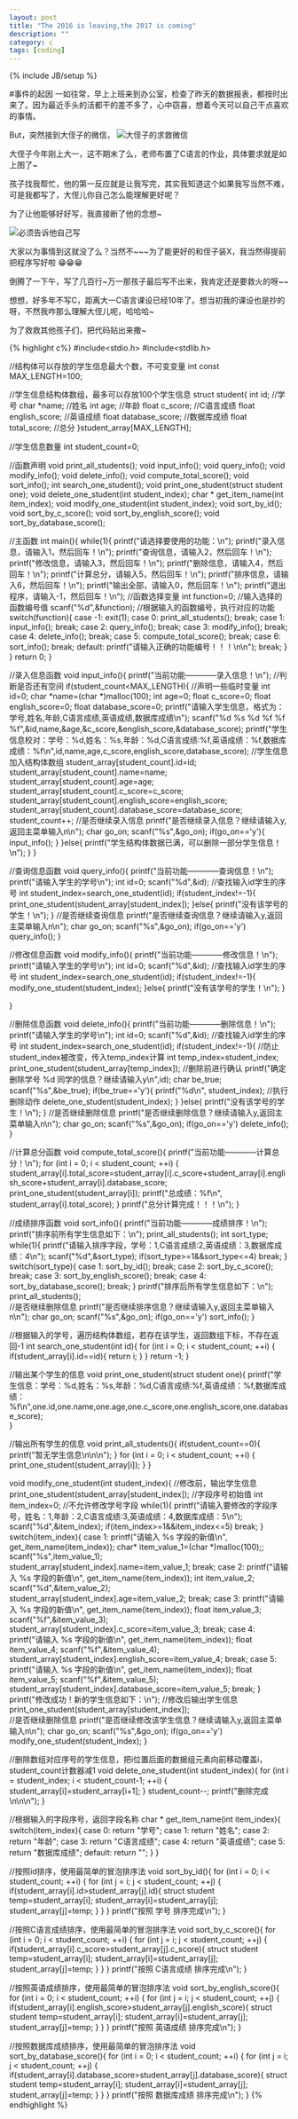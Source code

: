 ```yaml
---
layout: post
title: "The 2016 is leaving,the 2017 is coming"
description: ""
category: c
tags: [coding]
---
```

{% include JB/setup %}

#事件的起因
一如往常，早上上班来到办公室，检查了昨天的数据报表，都按时出来了。因为最近手头的活都干的差不多了，心中窃喜，想着今天可以自己干点喜欢的事情。

But，突然接到大侄子的微信，
![大侄子的求救微信](http://upload-images.jianshu.io/upload_images/3367144-9dace2ad04684875.png?imageMogr2/auto-orient/strip%7CimageView2/2/w/1240)

大侄子今年刚上大一，这不期末了么，老师布置了C语言的作业，具体要求就是如上图了~

孩子找我帮忙，他的第一反应就是让我写完，其实我知道这个如果我写当然不难，可是我都写了，大侄儿你自己怎么能理解更好呢？

为了让他能够好好写，我直接断了他的念想~

![必须告诉他自己写](http://upload-images.jianshu.io/upload_images/3367144-96f7875958f97951.png?imageMogr2/auto-orient/strip%7CimageView2/2/w/1240)

大家以为事情到这就没了么？当然不~~~为了能更好的和侄子装X，我当然得提前把程序写好啦 😁😁😁

倒腾了一下午，写了几百行~万一那孩子最后写不出来，我肯定还是要救火的呀~~

想想，好多年不写C，距离大一C语言课设已经10年了。想当初我的课设也是抄的呀，不然我咋那么理解大侄儿呢，哈哈哈~

为了救救其他孩子们，把代码贴出来撒~

{% highlight c%}
#include<stdio.h>
#include<stdlib.h>

//结构体可以存放的学生信息最大个数，不可变变量
int const MAX_LENGTH=100;

//学生信息结构体数组，最多可以存放100个学生信息
struct student{
int id;  //学号
char *name;  //姓名
int age;  //年龄
float c_score;  //C语言成绩
float english_score;  //英语成绩
float database_score;  //数据库成绩
float total_score;	//总分
}student_array[MAX_LENGTH];

//学生信息数量
int student_count=0;

//函数声明
void print_all_students();
void input_info();
void query_info();
void modify_info();
void delete_info();
void compute_total_score();
void sort_info();
int search_one_student();
void print_one_student(struct student one);
void delete_one_student(int student_index);
char * get_item_name(int item_index);
void modify_one_student(int student_index);
void sort_by_id();
void sort_by_c_score();
void sort_by_english_score();
void sort_by_database_score();


//主函数
int main(){
	while(1){
		printf("请选择要使用的功能：\n");
		printf("录入信息，请输入1，然后回车！\n");
		printf("查询信息，请输入2，然后回车！\n");
		printf("修改信息，请输入3，然后回车！\n");
		printf("删除信息，请输入4，然后回车！\n");
		printf("计算总分，请输入5，然后回车！\n");
		printf("排序信息，请输入6，然后回车！\n");
		printf("输出全部，请输入0，然后回车！\n");
		printf("退出程序，请输入-1，然后回车！\n");
		//函数选择变量
		int function=0;
		//输入选择的函数编号值
		scanf("%d",&function);
		//根据输入的函数编号，执行对应的功能
		switch(function){
			case -1:
			exit(1);
			case 0:
			print_all_students();
			break;
			case 1:
			input_info();
			break;
			case 2:
			query_info();
			break;
			case 3:
			modify_info();
			break;
			case 4:
			delete_info();
			break;
			case 5:
			compute_total_score();
			break;
			case 6:
			sort_info();
			break;
			default:
			printf("请输入正确的功能编号！！！\n\n");
			break;
		}
	}
	return 0;
}


//录入信息函数
void input_info(){
	printf("当前功能————录入信息！\n");
	//判断是否还有空间
	if(student_count<MAX_LENGTH){
	//声明一些临时变量
		int id=0;
		char *name=(char *)malloc(100);
		int age=0;
		float c_score=0;
		float english_score=0;
		float database_score=0;
		printf("请输入学生信息，格式为：学号,姓名,年龄,C语言成绩,英语成绩,数据库成绩\n");
		scanf("%d %s %d %f %f %f",&id,name,&age,&c_score,&english_score,&database_score);
		printf("学生信息校对：学号：%d,姓名：%s,年龄：%d,C语言成绩:%f,英语成绩：%f,数据库成绩：%f\n",id,name,age,c_score,english_score,database_score);
	//学生信息加入结构体数组
		student_array[student_count].id=id;
		student_array[student_count].name=name;
		student_array[student_count].age=age;
		student_array[student_count].c_score=c_score;
		student_array[student_count].english_score=english_score;
		student_array[student_count].database_score=database_score;
		student_count++;
	//是否继续录入信息
		printf("是否继续录入信息？继续请输入y,返回主菜单输入n\n");
		char go_on;
		scanf("%s",&go_on);
		if(go_on=='y'){
			input_info();
		}
	}else{
		printf("学生结构体数据已满，可以删除一部分学生信息！\n");
	}
}

//查询信息函数
void query_info(){
	printf("当前功能————查询信息！\n");
	printf("请输入学生的学号\n");
	int id=0;
	scanf("%d",&id);
	//查找输入id学生的序号
	int student_index=search_one_student(id);
	if(student_index!=-1){
		print_one_student(student_array[student_index]);
	}else{
		printf("没有该学号的学生！\n");
	}
	//是否继续查询信息
	printf("是否继续查询信息？继续请输入y,返回主菜单输入n\n");
	char go_on;
	scanf("%s",&go_on);
	if(go_on=='y')
		query_info();
}

//修改信息函数
void modify_info(){
	printf("当前功能————修改信息！\n");
	printf("请输入学生的学号\n");
	int id=0;
	scanf("%d",&id);
	//查找输入id学生的序号
	int student_index=search_one_student(id);
	if(student_index!=-1){
		modify_one_student(student_index);
	}else{
		printf("没有该学号的学生！\n");
	}


}

//删除信息函数
void delete_info(){
	printf("当前功能————删除信息！\n");
	printf("请输入学生的学号\n");
	int id=0;
	scanf("%d",&id);
	//查找输入id学生的序号
	int student_index=search_one_student(id);
	if(student_index!=-1){
		//防止student_index被改变，传入temp_index计算
		int temp_index=student_index;
		print_one_student(student_array[temp_index]);
		//删除前进行确认
		printf("确定删除学号 %d 同学的信息？继续请输入y\n",id);
		char be_true;
		scanf("%s",&be_true);
		if(be_true=='y'){
			printf("%d\n", student_index);
			//执行删除动作
			delete_one_student(student_index);
		}
	}else{
		printf("没有该学号的学生！\n");
	}
	//是否继续删除信息
	printf("是否继续删除信息？继续请输入y,返回主菜单输入n\n");
	char go_on;
	scanf("%s",&go_on);
	if(go_on=='y')
		delete_info();
}

//计算总分函数
void compute_total_score(){
	printf("当前功能————计算总分！\n");
	for (int i = 0; i < student_count; ++i)
	{
		student_array[i].total_score=student_array[i].c_score+student_array[i].english_score+student_array[i].database_score;
		print_one_student(student_array[i]);
		printf("总成绩：%f\n", student_array[i].total_score);
	}
	printf("总分计算完成！！！\n");
}

//成绩排序函数
void sort_info(){
	printf("当前功能————成绩排序！\n");
	printf("排序前所有学生信息如下：\n");
	print_all_students();
	int sort_type;
	while(1){
		printf("请输入排序字段，学号：1,C语言成绩:2,英语成绩：3,数据库成绩：4\n");
		scanf("%d",&sort_type);
		if(sort_type>=1&&sort_type<=4)
			break;
	}
	switch(sort_type){
		case 1:
		sort_by_id();
		break;
		case 2:
		sort_by_c_score();
		break;
		case 3:
		sort_by_english_score();
		break;
		case 4:
		sort_by_database_score();
		break;
	}
	printf("排序后所有学生信息如下：\n");
	print_all_students();	
	//是否继续删除信息
	printf("是否继续排序信息？继续请输入y,返回主菜单输入n\n");
	char go_on;
	scanf("%s",&go_on);
	if(go_on=='y')
		sort_info();
}

//根据输入的学号，遍历结构体数组，若存在该学生，返回数组下标，不存在返回-1
int search_one_student(int id){
	for (int i = 0; i < student_count; ++i)
	{
		if(student_array[i].id==id){
			return i;
		}
	}
	return -1;
}

//输出某个学生的信息
void print_one_student(struct student one){
	printf("学生信息：学号：%d,姓名：%s,年龄：%d,C语言成绩:%f,英语成绩：%f,数据库成绩：%f\n",one.id,one.name,one.age,one.c_score,one.english_score,one.database_score);	
}


//输出所有学生的信息
void print_all_students(){
	if(student_count==0){
		printf("暂无学生信息\n\n\n");
	}
	for (int i = 0; i < student_count; ++i)
	{
		print_one_student(student_array[i]);
	}
}

void modify_one_student(int student_index){
	//修改前，输出学生信息
	print_one_student(student_array[student_index]);
	//字段序号初始值
	int item_index=0;
	//不允许修改学号字段
	while(1){
		printf("请输入要修改的字段序号，姓名：1,年龄：2,C语言成绩:3,英语成绩：4,数据库成绩：5\n");
		scanf("%d",&item_index);
		if(item_index>=1&&item_index<=5)
			break;
	}
	switch(item_index){
		case 1:
		printf("请输入 %s 字段的新值\n", get_item_name(item_index));
		char* item_value_1=(char *)malloc(100);;
		scanf("%s",item_value_1);		
		student_array[student_index].name=item_value_1;
		break;
		case 2:
		printf("请输入 %s 字段的新值\n", get_item_name(item_index));
		int item_value_2;
		scanf("%d",&item_value_2);	
		student_array[student_index].age=item_value_2;
		break;
		case 3:
		printf("请输入 %s 字段的新值\n", get_item_name(item_index));
		float item_value_3;
		scanf("%f",&item_value_3);	
		student_array[student_index].c_score=item_value_3;
		break;
		case 4:
		printf("请输入 %s 字段的新值\n", get_item_name(item_index));
		float item_value_4;
		scanf("%f",&item_value_4);	
		student_array[student_index].english_score=item_value_4;
		break;
		case 5:
		printf("请输入 %s 字段的新值\n", get_item_name(item_index));
		float item_value_5;
		scanf("%f",&item_value_5);	
		student_array[student_index].database_score=item_value_5;
		break;
	}
	printf("修改成功！新的学生信息如下：\n");
		//修改后输出学生信息
	print_one_student(student_array[student_index]);	
	//是否继续删除信息
	printf("是否继续修改该学生信息？继续请输入y,返回主菜单输入n\n");
	char go_on;
	scanf("%s",&go_on);
	if(go_on=='y')
		modify_one_student(student_index);
}

//删除数组对应序号的学生信息，把i位置后面的数据组元素向前移动覆盖i，student_count计数器减1
void delete_one_student(int student_index){
	for (int i = student_index; i < student_count-1; ++i)
	{
		student_array[i]=student_array[i+1];
	}
	student_count--;
	printf("删除完成\n\n\n");
}

//根据输入的字段序号，返回字段名称
char * get_item_name(int item_index){
	switch(item_index){
		case 0:
		return "学号";
		case 1:
		return "姓名";
		case 2:
		return "年龄";
		case 3:
		return "C语言成绩";
		case 4:
		return "英语成绩";
		case 5:
		return "数据库成绩";
		default:
		return "";
	}
}

//按照id排序，使用最简单的冒泡排序法
void sort_by_id(){
	for (int i = 0; i < student_count; ++i)
	{
		for (int j = i; j < student_count; ++j)
		{
			if(student_array[i].id>student_array[j].id){
				struct student temp=student_array[i];
				student_array[i]=student_array[j];
				student_array[j]=temp;
			}
		}
	}
	printf("按照 学号 排序完成\n");
}

//按照C语言成绩排序，使用最简单的冒泡排序法
void sort_by_c_score(){
	for (int i = 0; i < student_count; ++i)
	{
		for (int j = i; j < student_count; ++j)
		{
			if(student_array[i].c_score>student_array[j].c_score){
				struct student temp=student_array[i];
				student_array[i]=student_array[j];
				student_array[j]=temp;
			}
		}
	}
	printf("按照 C语言成绩 排序完成\n");
}

//按照英语成绩排序，使用最简单的冒泡排序法
void sort_by_english_score(){
	for (int i = 0; i < student_count; ++i)
	{
		for (int j = i; j < student_count; ++j)
		{
			if(student_array[i].english_score>student_array[j].english_score){
				struct student temp=student_array[i];
				student_array[i]=student_array[j];
				student_array[j]=temp;
			}
		}
	}
	printf("按照 英语成绩 排序完成\n");
}

//按照数据库成绩排序，使用最简单的冒泡排序法
void sort_by_database_score(){
	for (int i = 0; i < student_count; ++i)
	{
		for (int j = i; j < student_count; ++j)
		{
			if(student_array[i].database_score>student_array[j].database_score){
				struct student temp=student_array[i];
				student_array[i]=student_array[j];
				student_array[j]=temp;
			}
		}
	}
	printf("按照 数据库成绩 排序完成\n");
}
{% endhighlight %}


